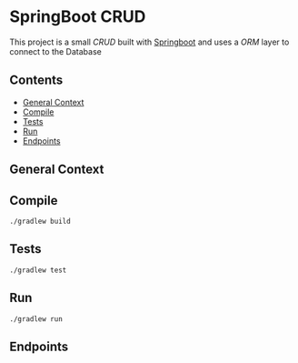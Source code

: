 # **SpringBoot CRUD**
This project is a small *CRUD* built with [Springboot](https://spring.io/projects/spring-boot) and uses a *ORM* layer to connect to the Database

## **Contents**
* [General Context](#general-context)
* [Compile](#compile)
* [Tests](#tests)
* [Run](#run)
* [Endpoints](#endpoints)


## **General Context**

## **Compile**

```
./gradlew build
```

## **Tests**

```
./gradlew test
```

## **Run**

```
./gradlew run
```

## **Endpoints**

